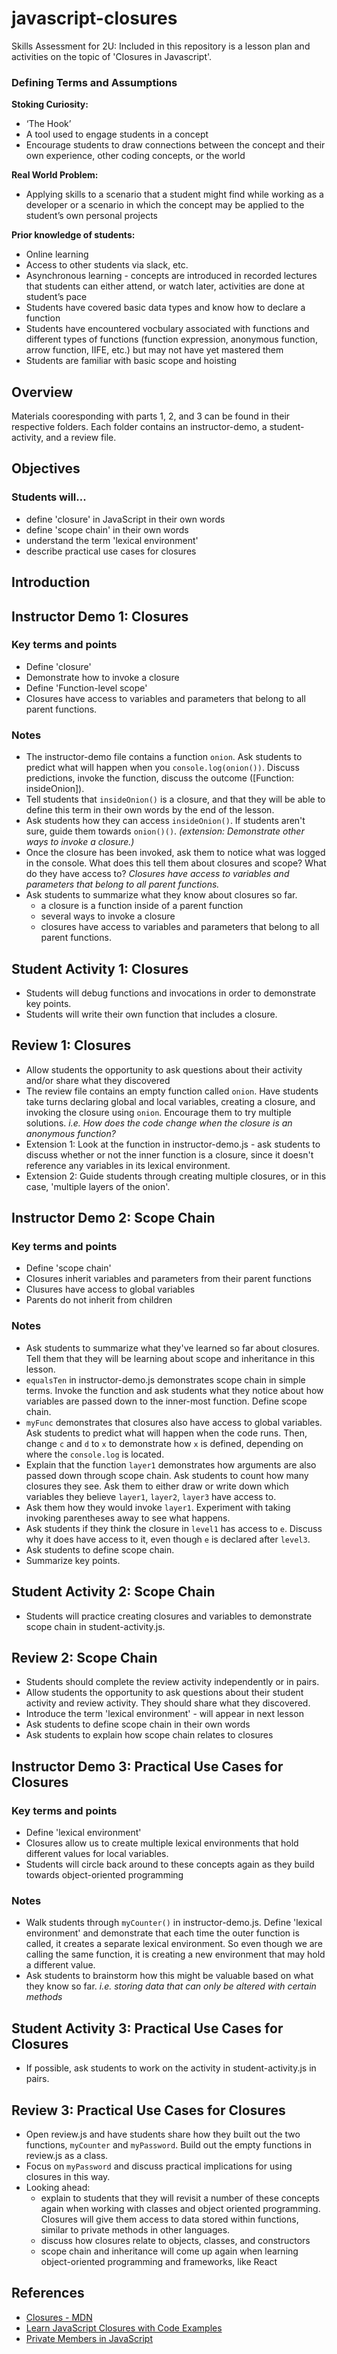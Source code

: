 # javascript-closures
Skills Assessment for 2U: Included in this repository is a lesson plan and activities on the topic of 'Closures in Javascript'.

### Defining Terms and Assumptions

__Stoking Curiosity:__
* ‘The Hook’
* A tool used to engage students in a concept 
* Encourage students to draw connections between the concept and their own experience, other coding concepts, or the world

__Real World Problem:__
* Applying skills to a scenario that a student might find while working as a developer or a scenario in which the concept may be applied to the student’s own personal projects

__Prior knowledge of students:__
* Online learning
* Access to other students via slack, etc.
* Asynchronous learning - concepts are introduced in recorded lectures that students can either attend, or watch later, activities are done at student’s pace
* Students have covered basic data types and know how to declare a function
* Students have encountered vocbulary associated with functions and different types of functions (function expression, anonymous function, arrow function, IIFE, etc.) but may not have yet mastered them
* Students are familiar with basic scope and hoisting


## Overview
Materials cooresponding with parts 1, 2, and 3 can be found in their respective folders. Each folder contains an instructor-demo, a student-activity, and a review file.

## Objectives

### Students will...
* define 'closure' in JavaScript in their own words
* define 'scope chain' in their own words
* understand the term 'lexical environment'
* describe practical use cases for closures

## Introduction

## Instructor Demo 1: Closures
### Key terms and points
* Define 'closure'
* Demonstrate how to invoke a closure
* Define 'Function-level scope'
* Closures have access to variables and parameters that belong to all parent functions.

### Notes
* The instructor-demo file contains a function ```onion```. Ask students to predict what will happen when you ```console.log(onion())```. Discuss predictions, invoke the function, discuss the outcome ([Function: insideOnion]).
* Tell students that ```insideOnion()``` is a closure, and that they will be able to define this term in their own words by the end of the lesson.
* Ask students how they can access ```insideOnion()```. If students aren't sure, guide them towards ```onion()()```.  _(extension: Demonstrate other ways to invoke a closure.)_
* Once the closure has been invoked, ask them to notice what was logged in the console. What does this tell them about closures and scope? What do they have access to? _Closures have access to variables and parameters that belong to all parent functions._
* Ask students to summarize what they know about closures so far.
  + a closure is a function inside of a parent function
  + several ways to invoke a closure
  + closures have access to variables and parameters that belong to all parent functions.


## Student Activity 1: Closures
* Students will debug functions and invocations in order to demonstrate key points.
* Students will write their own function that includes a closure.
## Review 1: Closures
* Allow students the opportunity to ask questions about their activity and/or share what they discovered
* The review file contains an empty function called ```onion```. Have students take turns declaring global and local variables, creating a closure, and invoking the closure using ```onion```. Encourage them to try multiple solutions. _i.e. How does the code change when the closure is an anonymous function?_
* Extension 1: Look at the function in instructor-demo.js - ask students to discuss whether or not the inner function is a closure, since it doesn't reference any variables in its lexical environment.
* Extension 2: Guide students through creating multiple closures, or in this case, 'multiple layers of the onion'. 
## Instructor Demo 2: Scope Chain

### Key terms and points
* Define 'scope chain'
* Closures inherit variables and parameters from their parent functions
* Clusures have access to global variables
* Parents do not inherit from children

### Notes
* Ask students to summarize what they've learned so far about closures. Tell them that they will be learning about scope and inheritance in this lesson.
* ```equalsTen``` in instructor-demo.js demonstrates scope chain in simple terms. Invoke the function and ask students what they notice about how variables are passed down to the inner-most function. Define scope chain.
* ```myFunc``` demonstrates that closures also have access to global variables. Ask students to predict what will happen when the code runs. Then, change ```c``` and ```d``` to ```x``` to demonstrate how ```x``` is defined, depending on where the ```console.log``` is located.
* Explain that the function ```layer1``` demonstrates how arguments are also passed down through scope chain. Ask students to count how many closures they see. Ask them to either draw or write down which variables they believe ```layer1```, ```layer2```, ```layer3``` have access to. 
* Ask them how they would invoke ```layer1```. Experiment with taking invoking parentheses away to see what happens.
* Ask students if they think the closure in ```level1``` has access to ```e```. Discuss why it does have access to it, even though ```e``` is declared after ```level3```.
* Ask students to define scope chain.
* Summarize key points.

## Student Activity 2: Scope Chain
* Students will practice creating closures and variables to demonstrate scope chain in student-activity.js.
## Review 2: Scope Chain
* Students should complete the review activity independently or in pairs.
* Allow students the opportunity to ask questions about their student activity and review activity. They should share what they discovered.
* Introduce the term 'lexical environment' - will appear in next lesson
* Ask students to define scope chain in their own words
* Ask students to explain how scope chain relates to closures
## Instructor Demo 3: Practical Use Cases for Closures

### Key terms and points
* Define 'lexical environment'
* Closures allow us to create multiple lexical environments that hold different values for local variables.
* Students will circle back around to these concepts again as they build towards object-oriented programming

### Notes
* Walk students through ```myCounter()``` in instructor-demo.js. Define 'lexical environment' and demonstrate that each time the outer function is called, it creates a separate lexical environment. So even though we are calling the same function, it is creating a new environment that may hold a different value.
* Ask students to brainstorm how this might be valuable based on what they know so far. _i.e. storing data that can only be altered with certain methods_

## Student Activity 3: Practical Use Cases for Closures
* If possible, ask students to work on the activity in student-activity.js in pairs.

## Review 3: Practical Use Cases for Closures
* Open review.js and have students share how they built out the two functions, ```myCounter``` and ```myPassword```. Build out the empty functions in review.js as a class.
* Focus on ```myPassword``` and discuss practical implications for using closures in this way.
* Looking ahead: 
    + explain to students that they will revisit a number of these concepts again when working with classes and object oriented programming. Closures will give them access to data stored within functions, similar to private methods in other languages.
    + discuss how closures relate to objects, classes, and constructors
    + scope chain and inheritance will come up again when learning object-oriented programming and frameworks, like React
## References
* [Closures - MDN](https://developer.mozilla.org/en-US/docs/Web/JavaScript/Closures)
* [Learn JavaScript Closures with Code Examples
](https://www.freecodecamp.org/news/lets-learn-javascript-closures-66feb44f6a44/)
* [Private Members in JavaScript
](https://www.crockford.com/javascript/private.html)




